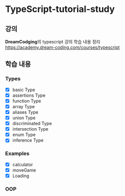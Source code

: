 # TypeScript-tutorial-study


## 강의

<b>DreamCodging</b>의 typescript 강의 학습 내용 정리   
https://academy.dream-coding.com/courses/typescript

## 학습 내용  
### Types 
- [x] basic Type 
- [x] assertions Type 
- [x] function Type 
- [x] array Type 
- [x] aliases Type 
- [x] union Type 
- [x] discriminated Type 
- [x] intersection Type 
- [x] enum Type 
- [x] inference Type 

### Examples  
- [x] calculator 
- [x] moveGame  
- [x] Loading 

### OOP
